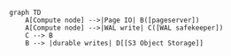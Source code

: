 <code>
graph TD
    A[Compute node] -->|Page IO| B([pageserver])
    A[Compute node] -->|WAL write| C([WAL safekeeper])
    C --> B
    B --> |durable writes| D[[S3 Object Storage]]
</code>
